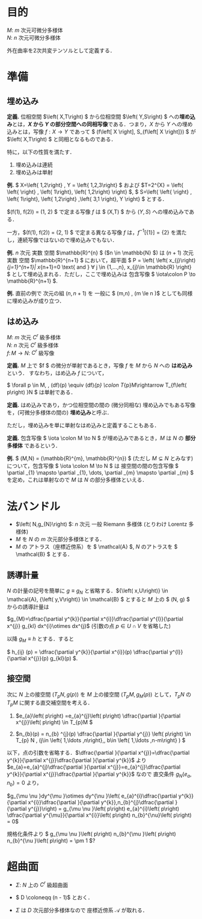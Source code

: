 # 目的
<!-- setup -->
$M$: $m$ 次元可微分多様体  
$N$: $n$ 次元可微分多様体  

<!-- end setup -->

外在曲率を2次共変テンソルとして定義する．

# 準備

## 埋め込み

<!-- def. -->
**定義.** 位相空間 $\left( X,T\right) $ から位相空間 $\left( Y,S\right) $ への**埋め込み**とは，**$X$ から $Y$ の部分空間への同相写像**である．つまり，$X$ から $Y$ への埋め込みとは，写像 $f: X \rightarrow Y$ であって $ (f\left[ X \right], S_{f\left[ X \right]}) $ が $\left( X,T\right) $ と同相となるものである．
<!-- end def. -->
<!-- https://en.wikipedia.org/wiki/Embedding -->
<!-- https://www.rimath.saitama-u.ac.jp/lab.jp/Fukui/lectures/Set_Topsp.pdf -->
特に，以下の性質を満たす．

1. 埋め込みは連続
2. 埋め込みは単射

<!-- ex. -->
**例.** 
$ X=\left\{ 1,2\right\} , Y = \left\{ 1,2,3\right\} $ および $T=2^{X} = \left\{ \left\{ \right\} , \left\{ 1\right\}, \left\{ 1,2\right\} \right\} $, $ S=\left\{ \left\{ \right\} , \left\{ 1\right\}, \left\{ 1,2\right\} ,\left\{ 3,1 \right\}, Y \right\} $ とする．

$(f(1), f(2)) = (1, 2) $ で定まる写像 $f$ は $ (X,T) $ から $(Y,S)$ への埋め込みである．

一方，$(f(1), f(2)) = (2, 1) $ で定まる異なる写像 $f$ は，$f^{-1}[\{1\}] = \{2\}$ を満たし，連続写像ではないので埋め込みでもない．
<!-- end ex. -->

<!-- ex. -->
**例.** $n$ 次元 実数 空間 $\mathbb{R}^{n} $ ($n \in \mathbb{N} $) は $(n + 1)$ 次元 実数 空間 $\mathbb{R}^{n+1} $ において，超平面 $ P = \left\{ \left( x_{j}\right) _{j=1}^{n+1}| x_{n+1}=0 \text{ and } ∀ j \in \{1,...,n\},  x_{j}\in \mathbb{R} \right\} $ として埋め込まれる．ただし，ここで埋め込みは 包含写像 $ \iota\colon P \to \mathbb{R}^{n+1} $.
<!-- end ex. -->

<!-- ex. -->
**例.** 直前の例で 次元の組 $(n, n+1)$ を 一般に $ (m,n) \, (m \le n )$ としても同様に埋め込みが成り立つ．
<!-- end ex. -->

## はめ込み

<!-- setup -->
$M$: $m$ 次元 $C^{r}$ 級多様体  
$N$: $n$ 次元 $C^{r}$ 級多様体  
$f\colon M \to N$: $C^{r}$ 級写像
<!-- end setup -->

<!-- def. -->
**定義.** $M$ 上で $f $ の微分が単射であるとき，写像 $f$ を $M$ から $N$ への **はめ込み** という． すなわち，はめ込み $f$ について，

$ \forall p \in M, \, (df)(p) \equiv (df)_{p} \colon T_{p}M\rightarrow T_{f\left( p\right) }N  $ は単射である．

<!-- end def. -->

<!-- def. -->
**定義.** はめ込みであり，かつ位相空間の間の (微分同相な) 埋め込みでもある写像を，(可微分多様体の間の) **埋め込み**と呼ぶ．
<!-- end def. -->

ただし，埋め込みを単に単射なはめ込みと定義することもある．
<!-- http://www2.itc.kansai-u.ac.jp/~afujioka/2012-2016/2014/g4/141113g4.pdf -->
<!-- Nakahara -->

<!-- def. -->
**定義.** 包含写像 $ \iota \colon M \to N $ が埋め込みであるとき，$M$ は $N$ の **部分多様体** であるという．
<!-- end def. -->

<!-- ex. -->
**例.** $ (M,N) = (\mathbb{R}^{m}, \mathbb{R}^{n}) $ (ただし $M \subsetneq N$ とみなす) について，包含写像 $ \iota \colon M \to N $ は 接空間の間の包含写像 $ \partial _{1} \mapsto \partial _{1}, \dots, \partial _{m} \mapsto \partial _{m} $ を定め，これは単射なので $M$ は $N$ の部分多様体といえる．
<!-- end ex. -->

# 法バンドル

<!-- setup -->
* $\left( N,g_{N}\right) $:  $n$ 次元 一般 Riemann 多様体 (とりわけ Lorentz 多様体)  
* $M$ を $N$ の $m$ 次元部分多様体とする．
* $M$ の アトラス（座標近傍系）を $ \mathcal{A} $, $N$ のアトラスを $ \mathcal{B} $ とする．
<!-- end setup -->

## 誘導計量

$N$ の計量の記号を簡単に $g \equiv g_{N}$ と省略する．${\left( x,U\right)} \in \mathcal{A}, {\left( y,V\right)} \in \mathcal{B} $ とすると $M$ 上の $ (N, g) $ からの誘導計量は

$g_{M}=\dfrac{\partial y^{k}}{\partial x^{i}}\dfrac{\partial y^{l}}{\partial x^{j}} g_{kl} dx^{i}\otimes dx^{j}$ (引数の点 $p \in U \cap V$ を省略した)
<!-- arai p. 292 -->

以降 $g_{M} \equiv h$ とする．すると 

$ h_{ij} (p) = \dfrac{\partial y^{k}}{\partial x^{i}}(p) \dfrac{\partial y^{l}}{\partial x^{j}}(p)  g_{kl}(p) $.

## 接空間

次に $N$ 上の接空間 $(T_{p}N, g(p))$ を $M$ 上の接空間 $(T_{p}M, g_{M}(p))$ として，$T_{p}N$ の $T_{p}M$ に関する直交補空間を考える．

1. $e_{a}\left( p\right) =e_{a}^{j}\left( p\right) \dfrac{\partial }{\partial x^{j}}\left( p\right) \in T_{p}M $ 

2. $n_{b}(p) = n_{b} ^{j}(p) \dfrac{\partial }{\partial y^{j}} \left( p\right) \in T_{p} N  \, (j\in \left\{ 1,\ldots ,n\right\},\, b\in \left\{ 1,\ldots ,n-m\right\}  ) $

以下，点の引数を省略する．$\dfrac{\partial }{\partial x^{j}}=\dfrac{\partial y^{k}}{\partial x^{j}}\dfrac{\partial }{\partial y^{k}}$ より $e_{a}=e_{a}^{j}\dfrac{\partial }{\partial x^{j}}=e_{a}^{j}\dfrac{\partial y^{k}}{\partial x^{j}}\dfrac{\partial }{\partial y^{k}}$ なので 直交条件 $g_{N}\left( e_{a},n_{b}\right) =0$ より，

$g_{\mu \nu }dy^{\mu }\otimes dy^{\nu }\left( e_{a}^{i}\dfrac{\partial y^{k}}{\partial x^{i}}\dfrac{\partial }{\partial y^{k}},n_{b}^{j}\dfrac{\partial }{\partial y^{j}}\right) = g_{\mu \nu }\left( p\right) e_{a}^{i}\left( p\right) \dfrac{\partial y^{\mu}}{\partial x^{i}}\left( p\right) n_{b}^{\nu}\left( p\right) = 0$

規格化条件より $ g_{\mu \nu }\left( p\right) n_{b}^{\mu }\left( p\right) n_{b}^{\nu }\left( p\right) = \pm 1 $?

# 超曲面

* $\Sigma$: $N$ 上の $C^{r}$ 級超曲面  
* $ D \coloneqq (n - 1)$ とおく．  

* $\Sigma$ は $D$ 次元部分多様体なので 座標近傍系 $\mathcal{A}$ が取れる．

